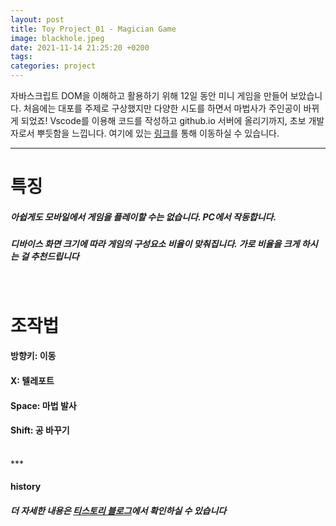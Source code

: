 ```yaml
---
layout: post
title: Toy Project_01 - Magician Game
image: blackhole.jpeg
date: 2021-11-14 21:25:20 +0200
tags:
categories: project
---
```

자바스크립트 DOM을 이해하고 활용하기 위해 12일 동안 미니 게임을 만들어 보았습니다. 처음에는 대포를 주제로 구상했지만 다양한 시도를 하면서 마법사가 주인공이 바뀌게 되었죠! Vscode를 이용해 코드를 작성하고 github.io 서버에 올리기까지, 초보 개발자로서 뿌듯함을 느낍니다. 여기에 있는 [링크](https://devyoseph.github.io/start.html)를 통해 이동하실 수 있습니다.

***

# 특징
##### 아쉽게도 모바일에서 게임을 플레이할 수는 없습니다. PC에서 작동합니다.
##### 디바이스 화면 크기에 따라 게임의 구성요소 비율이 맞춰집니다. 가로 비율을 크게 하시는 걸 추천드립니다

</br>
  
# 조작법

#### 방향키: 이동
#### X: 텔레포트
#### Space: 마법 발사
#### Shift: 공 바꾸기
</br>
***
</br>

#### history
##### 더 자세한 내용은 [티스토리 블로그](https://devyoseph.tistory.com/category/Project/01%20Cannon%20Game)에서 확인하실 수 있습니다